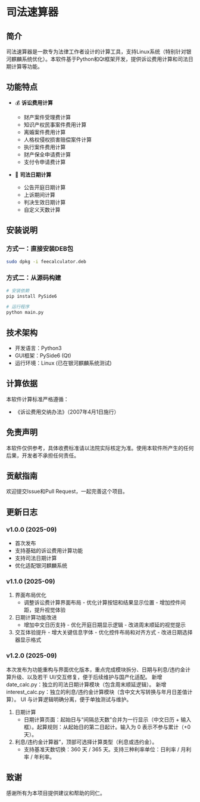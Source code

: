 # 司法速算器

## 简介
司法速算器是一款专为法律工作者设计的计算工具，支持Linux系统（特别针对银河麒麟系统优化）。本软件基于Python和Qt框架开发，提供诉讼费用计算和司法日期计算等功能。

## 功能特点
- 💰 **诉讼费用计算**
  - 财产案件受理费计算
  - 知识产权民事案件费用计算
  - 离婚案件费用计算
  - 人格权侵权损害赔偿案件计算
  - 执行案件费用计算
  - 财产保全申请费计算
  - 支付令申请费计算

- 📅 **司法日期计算**
  - 公告开庭日期计算
  - 上诉期间计算
  - 判决生效日期计算
  - 自定义天数计算

## 安装说明
### 方式一：直接安装DEB包
```bash
sudo dpkg -i feecalculator.deb
```

### 方式二：从源码构建
```bash
# 安装依赖
pip install PySide6

# 运行程序
python main.py
```

## 技术架构
- 开发语言：Python3
- GUI框架：PySide6 (Qt)
- 运行环境：Linux (已在银河麒麟系统测试)

## 计算依据
本软件计算标准严格遵循：
- 《诉讼费用交纳办法》（2007年4月1日施行）

## 免责声明
本软件仅供参考，具体收费标准请以法院实际核定为准。使用本软件所产生的任何后果，开发者不承担任何责任。

## 贡献指南
欢迎提交Issue和Pull Request，一起完善这个项目。

## 更新日志
### v1.0.0 (2025-09)
- 首次发布
- 支持基础的诉讼费用计算功能
- 支持司法日期计算
- 优化适配银河麒麟系统
### v1.1.0 (2025-09)
1. 界面布局优化
   - 调整诉讼费计算界面布局 - 优化计算按钮和结果显示位置 - 增加控件间距，提升视觉体验
2. 日期计算功能改进
   - 增加中文日历支持 - 优化开庭日期显示逻辑 - 改进周末顺延的视觉提示
3. 交互体验提升 - 增大关键信息字体 - 优化控件布局和对齐方式 - 改进日期选择器显示格式
### v1.2.0 (2025-09)
本次发布为功能重构与界面优化版本，重点完成模块拆分、日期与利息/违约金计算升级、以及若干 UI/交互修复，便于后续维护与国产化适配。
新增 date_calc.py：独立的司法日期计算模块（包含周末顺延逻辑）。
新增 interest_calc.py：独立的利息/违约金计算模块（含中文大写转换与年月日差值计算）。
UI 与计算逻辑明确分离，便于单独测试与维护。
1. 日期计算
   - 日期计算页面：起始日与“间隔总天数”合并为一行显示（中文日历 + 输入框）。起算规则：从起始日的第二日起计。输入为 0 表示不参与累计（+0 天）。
2. 利息/违约金计算器”，顶部可选择计算类型（利息或违约金）。
   - 支持基准天数切换：360 天 / 365 天。支持三种利率单位：日利率 / 月利率 / 年利率。

## 致谢
感谢所有为本项目提供建议和帮助的同仁。

